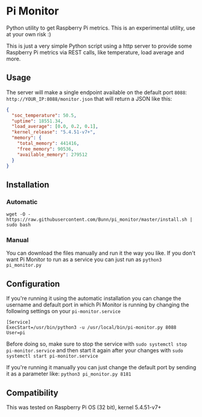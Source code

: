 # Pi Monitor

Python utility to get Raspberry Pi metrics. This is an experimental utility, use at your own risk :)

This is just a very simple Python script using a http server to provide some Raspberry Pi metrics via REST calls, like temperature, load average and more.

## Usage

The server will make a single endpoint available on the default port `8088`:
`http://YOUR_IP:8088/monitor.json` that will return a JSON like this:

```json
{
  "soc_temperature": 50.5,
  "uptime": 18551.34,
  "load_average": [0.0, 0.2, 0.1],
  "kernel_release": "5.4.51-v7+",
  "memory": {
    "total_memory": 441416,
    "free_memory": 90536,
    "available_memory": 279512
  }
}
```

## Installation

### Automatic

`wget -O - https://raw.githubusercontent.com/Bunn/pi_monitor/master/install.sh | sudo bash`

### Manual

You can download the files manually and run it the way you like. If you don't want Pi Monitor to run as a service you can just run as `python3 pi_monitor.py`

## Configuration

If you're running it using the automatic installation you can change the username and default port in which Pi Monitor is running by changing the following settings on your `pi-monitor.service`

```
[Service]
ExecStart=/usr/bin/python3 -u /usr/local/bin/pi-monitor.py 8088
User=pi
```

Before doing so, make sure to stop the service with
`sudo systemctl stop pi-monitor.service`
and then start it again after your changes with
`sudo systemctl start pi-monitor.service`

If you're running it manually you can just change the default port by sending it as a parameter like:
`python3 pi_monitor.py 8181`

## Compatibility

This was tested on Raspberry Pi OS (32 bit), kernel 5.4.51-v7+
